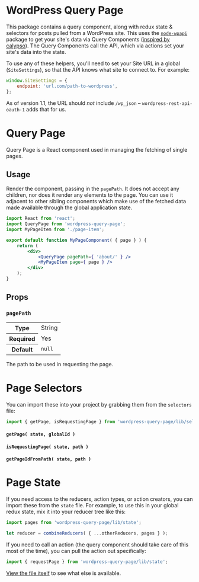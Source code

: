 WordPress Query Page
====================

This package contains a query component, along with redux state & selectors for posts pulled from a WordPress site. This uses the [`node-wpapi`](https://github.com/WP-API/node-wpapi) package to get your site's data via Query Components ([inspired by calypso](https://github.com/Automattic/wp-calypso/blob/master/docs/our-approach-to-data.md#query-components)). The Query Components call the API, which via actions set your site's data into the state.

To use any of these helpers, you'll need to set your Site URL in a global (`SiteSettings`), so that the API knows what site to connect to. For example:

```js
window.SiteSettings = {
	endpoint: 'url.com/path-to-wordpress',
};
```

As of version 1.1, the URL should _not_ include `/wp_json` – `wordpress-rest-api-oauth-1` adds that for us.

Query Page
===========

Query Page is a React component used in managing the fetching of single pages.

## Usage

Render the component, passing in the `pagePath`. It does not accept any children, nor does it render any elements to the page. You can use it adjacent to other sibling components which make use of the fetched data made available through the global application state.

```jsx
import React from 'react';
import QueryPage from 'wordpress-query-page';
import MyPageItem from './page-item';

export default function MyPageComponent( { page } ) {
	return (
		<div>
			<QueryPage pagePath={ 'about/' } />
			<MyPageItem page={ page } />
		</div>
	);
}
```

## Props

### `pagePath`

<table>
	<tr><th>Type</th><td>String</td></tr>
	<tr><th>Required</th><td>Yes</td></tr>
	<tr><th>Default</th><td><code>null</code></td></tr>
</table>

The path to be used in requesting the page.

Page Selectors
==============

You can import these into your project by grabbing them from the `selectors` file:

```jsx
import { getPage, isRequestingPage } from 'wordpress-query-page/lib/selectors';
```

#### `getPage( state, globalId )`

#### `isRequestingPage( state, path )`

#### `getPageIdFromPath( state, path )`

Page State
==========

If you need access to the reducers, action types, or action creators, you can import these from the `state` file. For example, to use this in your global redux state, mix it into your reducer tree like this:

```jsx
import pages from 'wordpress-query-page/lib/state';

let reducer = combineReducers( { ...otherReducers, pages } );
```

If you need to call an action (the query component should take care of this most of the time), you can pull the action out specifically:

```jsx
import { requestPage } from 'wordpress-query-page/lib/state';
```

[View the file itself](src/state.js) to see what else is available.
